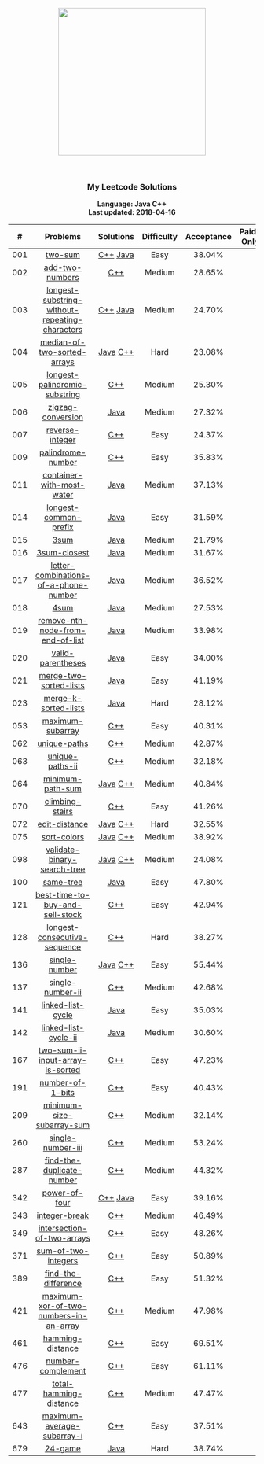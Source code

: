 <p align="center"><img width="300" src="https://raw.githubusercontent.com/Ma63d/leetcode-spider/master/img/site-logo.png"></p>
<p align="center">
    <img src="https://img.shields.io/badge/Solved/Total(Locked)-49/734(133)-green.svg?style=flat-square" alt="">
    <img src="https://img.shields.io/badge/Hard-5-blue.svg?style=flat-square" alt="">
    <img src="https://img.shields.io/badge/Medium-23-blue.svg?style=flat-square" alt="">
    <img src="https://img.shields.io/badge/Easy-21-blue.svg?style=flat-square" alt="">
</p>
<h3 align="center">My Leetcode Solutions</h3>

<p align="center">
    <b>Language: Java C++</b>
    <br>
    <b>Last updated: 2018-04-16</b>
    <br>
</p>

| # | Problems | Solutions | Difficulty | Acceptance | Paid-Only
|:--:|:-----:|:---------:|:----:|:----:|:----:|
|001|[two-sum](https://leetcode.com/problems/two-sum/)| [C++](.&#x2F;&#x2F;001.two-sum&#x2F;two-sum.cpp) [Java](.&#x2F;&#x2F;001.two-sum&#x2F;two-sum.java)|Easy|38.04%||
|002|[add-two-numbers](https://leetcode.com/problems/add-two-numbers/)| [C++](.&#x2F;&#x2F;002.add-two-numbers&#x2F;add-two-numbers.cpp)|Medium|28.65%||
|003|[longest-substring-without-repeating-characters](https://leetcode.com/problems/longest-substring-without-repeating-characters/)| [C++](.&#x2F;&#x2F;003.longest-substring-without-repeating-characters&#x2F;longest-substring-without-repeating-characters.cpp) [Java](.&#x2F;&#x2F;003.longest-substring-without-repeating-characters&#x2F;longest-substring-without-repeating-characters.java)|Medium|24.70%||
|004|[median-of-two-sorted-arrays](https://leetcode.com/problems/median-of-two-sorted-arrays/)| [Java](.&#x2F;&#x2F;004.median-of-two-sorted-arrays&#x2F;median-of-two-sorted-arrays.java) [C++](.&#x2F;&#x2F;004.median-of-two-sorted-arrays&#x2F;median-of-two-sorted-arrays.cpp)|Hard|23.08%||
|005|[longest-palindromic-substring](https://leetcode.com/problems/longest-palindromic-substring/)| [C++](.&#x2F;&#x2F;005.longest-palindromic-substring&#x2F;longest-palindromic-substring.cpp)|Medium|25.30%||
|006|[zigzag-conversion](https://leetcode.com/problems/zigzag-conversion/)| [Java](.&#x2F;&#x2F;006.zigzag-conversion&#x2F;zigzag-conversion.java)|Medium|27.32%||
|007|[reverse-integer](https://leetcode.com/problems/reverse-integer/)| [C++](.&#x2F;&#x2F;007.reverse-integer&#x2F;reverse-integer.cpp)|Easy|24.37%||
|009|[palindrome-number](https://leetcode.com/problems/palindrome-number/)| [C++](.&#x2F;&#x2F;009.palindrome-number&#x2F;palindrome-number.cpp)|Easy|35.83%||
|011|[container-with-most-water](https://leetcode.com/problems/container-with-most-water/)| [Java](.&#x2F;&#x2F;011.container-with-most-water&#x2F;container-with-most-water.java)|Medium|37.13%||
|014|[longest-common-prefix](https://leetcode.com/problems/longest-common-prefix/)| [Java](.&#x2F;&#x2F;014.longest-common-prefix&#x2F;longest-common-prefix.java)|Easy|31.59%||
|015|[3sum](https://leetcode.com/problems/3sum/)| [Java](.&#x2F;&#x2F;015.3sum&#x2F;3sum.java)|Medium|21.79%||
|016|[3sum-closest](https://leetcode.com/problems/3sum-closest/)| [Java](.&#x2F;&#x2F;016.3sum-closest&#x2F;3sum-closest.java)|Medium|31.67%||
|017|[letter-combinations-of-a-phone-number](https://leetcode.com/problems/letter-combinations-of-a-phone-number/)| [Java](.&#x2F;&#x2F;017.letter-combinations-of-a-phone-number&#x2F;letter-combinations-of-a-phone-number.java)|Medium|36.52%||
|018|[4sum](https://leetcode.com/problems/4sum/)| [Java](.&#x2F;&#x2F;018.4sum&#x2F;4sum.java)|Medium|27.53%||
|019|[remove-nth-node-from-end-of-list](https://leetcode.com/problems/remove-nth-node-from-end-of-list/)| [Java](.&#x2F;&#x2F;019.remove-nth-node-from-end-of-list&#x2F;remove-nth-node-from-end-of-list.java)|Medium|33.98%||
|020|[valid-parentheses](https://leetcode.com/problems/valid-parentheses/)| [Java](.&#x2F;&#x2F;020.valid-parentheses&#x2F;valid-parentheses.java)|Easy|34.00%||
|021|[merge-two-sorted-lists](https://leetcode.com/problems/merge-two-sorted-lists/)| [Java](.&#x2F;&#x2F;021.merge-two-sorted-lists&#x2F;merge-two-sorted-lists.java)|Easy|41.19%||
|023|[merge-k-sorted-lists](https://leetcode.com/problems/merge-k-sorted-lists/)| [Java](.&#x2F;&#x2F;023.merge-k-sorted-lists&#x2F;merge-k-sorted-lists.java)|Hard|28.12%||
|053|[maximum-subarray](https://leetcode.com/problems/maximum-subarray/)| [C++](.&#x2F;&#x2F;053.maximum-subarray&#x2F;maximum-subarray.cpp)|Easy|40.31%||
|062|[unique-paths](https://leetcode.com/problems/unique-paths/)| [C++](.&#x2F;&#x2F;062.unique-paths&#x2F;unique-paths.cpp)|Medium|42.87%||
|063|[unique-paths-ii](https://leetcode.com/problems/unique-paths-ii/)| [C++](.&#x2F;&#x2F;063.unique-paths-ii&#x2F;unique-paths-ii.cpp)|Medium|32.18%||
|064|[minimum-path-sum](https://leetcode.com/problems/minimum-path-sum/)| [Java](.&#x2F;&#x2F;064.minimum-path-sum&#x2F;minimum-path-sum.java) [C++](.&#x2F;&#x2F;064.minimum-path-sum&#x2F;minimum-path-sum.cpp)|Medium|40.84%||
|070|[climbing-stairs](https://leetcode.com/problems/climbing-stairs/)| [C++](.&#x2F;&#x2F;070.climbing-stairs&#x2F;climbing-stairs.cpp)|Easy|41.26%||
|072|[edit-distance](https://leetcode.com/problems/edit-distance/)| [Java](.&#x2F;&#x2F;072.edit-distance&#x2F;edit-distance.java) [C++](.&#x2F;&#x2F;072.edit-distance&#x2F;edit-distance.cpp)|Hard|32.55%||
|075|[sort-colors](https://leetcode.com/problems/sort-colors/)| [Java](.&#x2F;&#x2F;075.sort-colors&#x2F;sort-colors.java) [C++](.&#x2F;&#x2F;075.sort-colors&#x2F;sort-colors.cpp)|Medium|38.92%||
|098|[validate-binary-search-tree](https://leetcode.com/problems/validate-binary-search-tree/)| [Java](.&#x2F;&#x2F;098.validate-binary-search-tree&#x2F;validate-binary-search-tree.java) [C++](.&#x2F;&#x2F;098.validate-binary-search-tree&#x2F;validate-binary-search-tree.cpp)|Medium|24.08%||
|100|[same-tree](https://leetcode.com/problems/same-tree/)| [Java](.&#x2F;&#x2F;100.same-tree&#x2F;same-tree.java)|Easy|47.80%||
|121|[best-time-to-buy-and-sell-stock](https://leetcode.com/problems/best-time-to-buy-and-sell-stock/)| [C++](.&#x2F;&#x2F;121.best-time-to-buy-and-sell-stock&#x2F;best-time-to-buy-and-sell-stock.cpp)|Easy|42.94%||
|128|[longest-consecutive-sequence](https://leetcode.com/problems/longest-consecutive-sequence/)| [C++](.&#x2F;&#x2F;128.longest-consecutive-sequence&#x2F;longest-consecutive-sequence.cpp)|Hard|38.27%||
|136|[single-number](https://leetcode.com/problems/single-number/)| [Java](.&#x2F;&#x2F;136.single-number&#x2F;single-number.java) [C++](.&#x2F;&#x2F;136.single-number&#x2F;single-number.cpp)|Easy|55.44%||
|137|[single-number-ii](https://leetcode.com/problems/single-number-ii/)| [C++](.&#x2F;&#x2F;137.single-number-ii&#x2F;single-number-ii.cpp)|Medium|42.68%||
|141|[linked-list-cycle](https://leetcode.com/problems/linked-list-cycle/)| [Java](.&#x2F;&#x2F;141.linked-list-cycle&#x2F;linked-list-cycle.java)|Easy|35.03%||
|142|[linked-list-cycle-ii](https://leetcode.com/problems/linked-list-cycle-ii/)| [Java](.&#x2F;&#x2F;142.linked-list-cycle-ii&#x2F;linked-list-cycle-ii.java)|Medium|30.60%||
|167|[two-sum-ii-input-array-is-sorted](https://leetcode.com/problems/two-sum-ii-input-array-is-sorted/)| [C++](.&#x2F;&#x2F;167.two-sum-ii-input-array-is-sorted&#x2F;two-sum-ii-input-array-is-sorted.cpp)|Easy|47.23%||
|191|[number-of-1-bits](https://leetcode.com/problems/number-of-1-bits/)| [C++](.&#x2F;&#x2F;191.number-of-1-bits&#x2F;number-of-1-bits.cpp)|Easy|40.43%||
|209|[minimum-size-subarray-sum](https://leetcode.com/problems/minimum-size-subarray-sum/)| [C++](.&#x2F;&#x2F;209.minimum-size-subarray-sum&#x2F;minimum-size-subarray-sum.cpp)|Medium|32.14%||
|260|[single-number-iii](https://leetcode.com/problems/single-number-iii/)| [C++](.&#x2F;&#x2F;260.single-number-iii&#x2F;single-number-iii.cpp)|Medium|53.24%||
|287|[find-the-duplicate-number](https://leetcode.com/problems/find-the-duplicate-number/)| [C++](.&#x2F;&#x2F;287.find-the-duplicate-number&#x2F;find-the-duplicate-number.cpp)|Medium|44.32%||
|342|[power-of-four](https://leetcode.com/problems/power-of-four/)| [C++](.&#x2F;&#x2F;342.power-of-four&#x2F;power-of-four.cpp) [Java](.&#x2F;&#x2F;342.power-of-four&#x2F;power-of-four.java)|Easy|39.16%||
|343|[integer-break](https://leetcode.com/problems/integer-break/)| [C++](.&#x2F;&#x2F;343.integer-break&#x2F;integer-break.cpp)|Medium|46.49%||
|349|[intersection-of-two-arrays](https://leetcode.com/problems/intersection-of-two-arrays/)| [C++](.&#x2F;&#x2F;349.intersection-of-two-arrays&#x2F;intersection-of-two-arrays.cpp)|Easy|48.26%||
|371|[sum-of-two-integers](https://leetcode.com/problems/sum-of-two-integers/)| [C++](.&#x2F;&#x2F;371.sum-of-two-integers&#x2F;sum-of-two-integers.cpp)|Easy|50.89%||
|389|[find-the-difference](https://leetcode.com/problems/find-the-difference/)| [C++](.&#x2F;&#x2F;389.find-the-difference&#x2F;find-the-difference.cpp)|Easy|51.32%||
|421|[maximum-xor-of-two-numbers-in-an-array](https://leetcode.com/problems/maximum-xor-of-two-numbers-in-an-array/)| [C++](.&#x2F;&#x2F;421.maximum-xor-of-two-numbers-in-an-array&#x2F;maximum-xor-of-two-numbers-in-an-array.cpp)|Medium|47.98%||
|461|[hamming-distance](https://leetcode.com/problems/hamming-distance/)| [C++](.&#x2F;&#x2F;461.hamming-distance&#x2F;hamming-distance.cpp)|Easy|69.51%||
|476|[number-complement](https://leetcode.com/problems/number-complement/)| [C++](.&#x2F;&#x2F;476.number-complement&#x2F;number-complement.cpp)|Easy|61.11%||
|477|[total-hamming-distance](https://leetcode.com/problems/total-hamming-distance/)| [C++](.&#x2F;&#x2F;477.total-hamming-distance&#x2F;total-hamming-distance.cpp)|Medium|47.47%||
|643|[maximum-average-subarray-i](https://leetcode.com/problems/maximum-average-subarray-i/)| [C++](.&#x2F;&#x2F;643.maximum-average-subarray-i&#x2F;maximum-average-subarray-i.cpp)|Easy|37.51%||
|679|[24-game](https://leetcode.com/problems/24-game/)| [Java](.&#x2F;&#x2F;679.24-game&#x2F;24-game.java)|Hard|38.74%||


